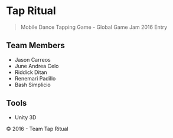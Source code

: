 # Tap Ritual

> Mobile Dance Tapping Game - Global Game Jam 2016 Entry

## Team Members

* Jason Carreos
* June Andrea Celo
* Riddick Ditan
* Renemari Padillo
* Bash Simplicio

## Tools

* Unity 3D

&copy; 2016 - Team Tap Ritual